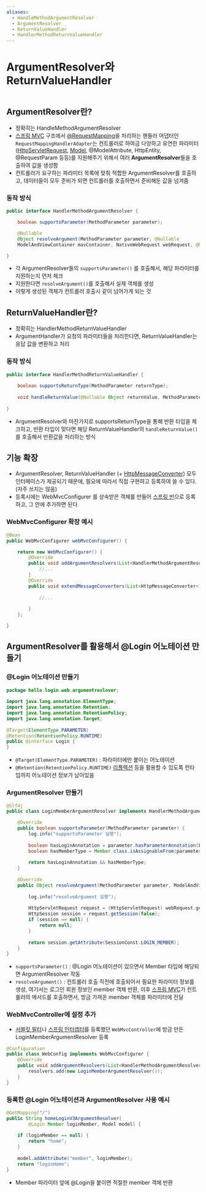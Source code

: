```yaml
---
aliases:
  - HandleMethodArgumentResolver
  - ArgumentResolver
  - ReturnValueHandler
  - HandlerMethodReturnValueHandler
---
```


# ArgumentResolver와 ReturnValueHandler

```table-of-contents
```

##  ArgumentResolver란?

- 정확히는 HandleMethodArgumentResolver
- [스프링 MVC](스프링%20MVC.md) 구조에서  [@RequestMapping](Controller.md)을 처리하는 핸들러 어댑터인 `RequestMappingHandlerAdapter`는 컨트롤러로 하여금 다양하고 유연한 파라미터([HttpServletRequest](HttpServletRequest.md), [Model](../../미완성%20문서/Model.md), @ModelAttribute, HttpEntity, @RequestParam 등등)를 지원해주기 위해서 여러 **ArgumentResolver**들을 호출하여 값을 생성함
- 컨트롤러가 요구하는 파라미터 목록에 맞춰 적합한 ArgumentResolver를 호출하고, 데이터들이 모두 준비가 되면 컨트롤러를 호출하면서 준비해둔 값을 넘겨줌

### 동작 방식

```java
public interface HandlerMethodArgumentResolver {

    boolean supportsParameter(MethodParameter parameter);

	@Nullable
    Object resolveArgument(MethodParameter parameter, @Nullable
    ModelAndViewContainer mavContainer, NativeWebRequest webRequest, @Nullable WebDataBinderFactory binderFactory) throws Exception;

}
```

- 각 ArgumentResolver들의 `supportsParameter()` 를 호출해서, 해당 파라미터를 지원하는지 먼저 체크
- 지원한다면 `resolveArgument()`를 호출해서 실제 객체를 생성
- 이렇게 생성된 객체가 컨트롤러 호출시 같이 넘어가게 되는 것


## ReturnValueHandler란?

- 정확히는 HandlerMethodReturnValueHandler
- ArgumentHandler가 요청의 파라미터들을 처리한다면, ReturnValueHandler는 응답 값을 변환하고 처리

### 동작 방식

```java
public interface HandlerMethodReturnValueHandler {  
  
    boolean supportsReturnType(MethodParameter returnType);  
  
    void handleReturnValue(@Nullable Object returnValue, MethodParameter returnType, ModelAndViewContainer mavContainer, NativeWebRequest webRequest) throws Exception;  
  
}
```

- ArgumentResolver와 마찬가지로 supportsReturnType을 통해 반환 타입을 체크하고, 반환 타입이 맞다면 해당 ReturnValueHandler의 `handleReturnValue()`를 호출해서 반환값을 처리하는 방식


## 기능 확장

- ArgumentResolver, ReturnValueHandler (+ [HttpMessageConverter](HttpMessageConverter.md)) 모두 인터페이스가 제공되기 때문에, 필요에 따라서 직접 구현하고 등록하여 쓸 수 있다. (자주 쓰지는 않음)
- 등록시에는 WebMvcConfigurer 를 상속받은 객체를 만들어 [스프링 빈](../스프링%20빈.md)으로 등록하고, 그 안에 추가하면 된다.
### WebMvcConfigurer 확장 예시
```java
@Bean
public WebMvcConfigurer webMvcConfigurer() {

	return new WebMvcConfigurer() {
		@Override
		public void addArgumentResolvers(List<HandlerMethodArgumentResolver> resolvers) {
			//...
		} 
		@Override
		public void extendMessageConverters(List<HttpMessageConverter<?>> converters) {
		
			//...
		
		} 
	};

}
```



## ArgumentResolver를 활용해서 @Login 어노테이션 만들기

### @Login 어노테이션 만들기
```java
package hello.login.web.argumentreslover;  
  
import java.lang.annotation.ElementType;  
import java.lang.annotation.Retention;  
import java.lang.annotation.RetentionPolicy;  
import java.lang.annotation.Target;  
  
@Target(ElementType.PARAMETER)  
@Retention(RetentionPolicy.RUNTIME)  
public @interface Login {  
}
```
- `@Target(ElementType.PARAMETER)` : 파라미터에만 붙이는 어노테이션
- `@Retention(RetentionPolicy.RUNTIME)` [리플렉션](../../미완성%20문서/리플렉션.md) 등을 활용할 수 있도록 런타임까지 어노테이션 정보가 남아있음

### ArgumentResolver 만들기
```java
@Slf4j  
public class LoginMemberArgumentResolver implements HandlerMethodArgumentResolver {  

    @Override  
    public boolean supportsParameter(MethodParameter parameter) {  
        log.info("supportsParameter 실행");  
  
        boolean hasLoginAnnotation = parameter.hasParameterAnnotation(Login.class);  
        boolean hasMemberType = Member.class.isAssignableFrom(parameter.getParameterType());  
  
        return hasLoginAnnotation && hasMemberType;  
    }  
  
    @Override  
    public Object resolveArgument(MethodParameter parameter, ModelAndViewContainer mavContainer, NativeWebRequest webRequest, WebDataBinderFactory binderFactory) throws Exception {  
  
        log.info("resolveArgument 실행");  
  
        HttpServletRequest request = (HttpServletRequest) webRequest.getNativeRequest();  
        HttpSession session = request.getSession(false);  
        if (session == null) {  
            return null;  
        }  
  
        return session.getAttribute(SessionConst.LOGIN_MEMBER);  
    }  
}
```
- `supportsParameter()` : @Login 어노테이션이 있으면서 Member 타입에 해당되면 ArgumentResolver 작동
- `resolveArgument()` : 컨트롤러 호출 직전에 호출되어서 필요한 파라미터 정보를 생성, 여기서는 로그인 회원 정보인 member 객체 반환, 이후 [스프링 MVC](스프링%20MVC.md)가 컨트롤러의 메서드를 호출하면서, 방금 가져온 member 객체를 파라미터에 전달

### WebMvcController에 설정 추가
- [서블릿 필터](../서블릿%20필터.md)나 [스프링 인터셉터](../스프링%20인터셉터.md)를 등록했던 `WebMvcController`에 방금 만든 LoginMemberArgumentResolver 등록
```java
@Configuration  
public class WebConfig implements WebMvcConfigurer {  
    @Override  
    public void addArgumentResolvers(List<HandlerMethodArgumentResolver> resolvers) {  
        resolvers.add(new LoginMemberArgumentResolver());  
    }
}
```


### 등록한 @Login 어노테이션과 ArgumentResolver 사용 예시

```java
@GetMapping("/")  
public String homeLoginV3ArgumentResolver(  
        @Login Member loginMember, Model model) {  
  
    if (loginMember == null) {  
        return "home";  
    }  
  
    model.addAttribute("member", loginMember);  
    return "loginHome";  
}
```
- Member 파라미터 앞에 @Login을 붙이면 적절한 member 객체 반환